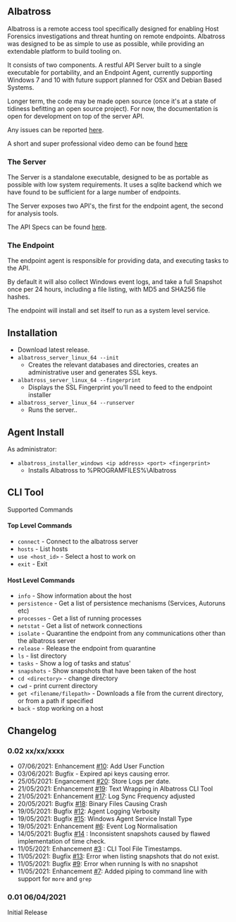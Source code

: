 <!-- Global site tag (gtag.js) - Google Analytics -->
<script async src="https://www.googletagmanager.com/gtag/js?id=G-Z42R8RP1E5"></script>
<script>
  window.dataLayer = window.dataLayer || [];
  function gtag(){dataLayer.push(arguments);}
  gtag('js', new Date());

  gtag('config', 'G-Z42R8RP1E5');
</script>

## Albatross

Albatross is a remote access tool specifically designed for enabling Host Forensics investigations and threat hunting on remote endpoints. Albatross was designed to be as simple to use as possible, while providing an extendable platform to build tooling on. 

It consists of two components. A restful API Server built to a single executable for portability, and an Endpoint Agent, currently supporting Windows 7 and 10 with future support planned for OSX and Debian Based Systems.

Longer term, the code may be made open source (once it's at a state of tidiness befitting an open source project). For now, the documentation is open for development on top of the server API.

Any issues can be reported [here](https://github.com/albatrossir/albatrossir.github.io/issues).

A short and super professional video demo can be found [here](https://vimeo.com/533625161)

### The Server

The Server is a standalone executable, designed to be as portable as possible with low system requirements. It uses a sqlite backend which we have found to be sufficient for a large number of endpoints.

The Server exposes two API's, the first for the endpoint agent, the second for analysis tools.

The API Specs can be found [here](swagger/index.html).


### The Endpoint

The endpoint agent is responsible for providing data, and executing tasks to the API.

By default it will also collect Windows event logs, and take a full Snapshot once per 24 hours, including a file listing, with MD5 and SHA256 file hashes.

The endpoint will install and set itself to run as a system level service.


## Installation

- Download latest release.
- `albatross_server_linux_64 --init`
    - Creates the relevant databases and directories, creates an administrative user and generates SSL keys.
- `albatross_server_linux_64 --fingerprint`
    - Displays the SSL Fingerprint you'll need to feed to the endpoint installer
- `albatross_server_linux_64 --runserver`
    - Runs the server..

## Agent Install

As administrator:

- `albatross_installer_windows <ip address> <port> <fingerprint>`
    - Installs Albatross to %PROGRAMFILES%\Albatross

## CLI Tool

Supported Commands

#### Top Level Commands
- `connect` - Connect to the albatross server
- `hosts` - List hosts
- `use <host_id>` - Select a host to work on
- `exit` - Exit
#### Host Level Commands
- `info` - Show information about the host
- `persistence` - Get a list of persistence mechanisms (Services, Autoruns etc)
- `processes` - Get a list of running processes
- `netstat` - Get a list of network connections
- `isolate` - Quarantine the endpoint from any communications other than the albatross server
- `release` - Release the endpoint from quarantine
- `ls` - list directory
- `tasks` - Show a log of tasks and status'
- `snapshots` - Show snapshots that have been taken of the host
- `cd <directory>` - change directory
- `cwd` - print current directory
- `get <filename/filepath>` - Downloads a file from the current directory, or from a path if specified
- `back` - stop working on a host


## Changelog

### 0.02 xx/xx/xxxx

- 07/06/2021: Enhancement [#10](https://github.com/albatrossir/albatrossir.github.io/issues/10): Add User Function
- 03/06/2021: Bugfix - Expired api keys causing error.
- 25/05/2021: Engancement [#20](https://github.com/albatrossir/albatrossir.github.io/issues/20): Store Logs per date.
- 21/05/2021: Enhancement [#19](https://github.com/albatrossir/albatrossir.github.io/issues/19): Text Wrapping in Albatross CLI Tool
- 21/05/2021: Enhancement [#17](https://github.com/albatrossir/albatrossir.github.io/issues/17): Log Sync Frequency adjusted
- 20/05/2021: Bugfix [#18](https://github.com/albatrossir/albatrossir.github.io/issues/18): Binary Files Causing Crash
- 19/05/2021: Bugfix [#12](https://github.com/albatrossir/albatrossir.github.io/issues/12): Agent Logging Verbosity
- 19/05/2021: Bugfix [#15](https://github.com/albatrossir/albatrossir.github.io/issues/15): Windows Agent Service Install Type
- 19/05/2021: Enhancement [#6](https://github.com/albatrossir/albatrossir.github.io/issues/6): Event Log Normalisation
- 14/05/2021: Bugfix [#14](https://github.com/albatrossir/albatrossir.github.io/issues/14) : Inconsistent snapshots caused by flawed implementation of time check.
- 11/05/2021: Enhancement [#3](https://github.com/albatrossir/albatrossir.github.io/issues/3) : CLI Tool File Timestamps.
- 11/05/2021: Bugfix [#13](https://github.com/albatrossir/albatrossir.github.io/issues/13): Error when listing snapshots that do not exist.
- 11/05/2021: Bugfix [#9](https://github.com/albatrossir/albatrossir.github.io/issues/9): Error when running ls with no snapshot
- 11/05/2021: Enhancement [#7](https://github.com/albatrossir/albatrossir.github.io/issues/7): Added piping to command line with support for `more` and `grep`

### 0.01 06/04/2021

Initial Release
